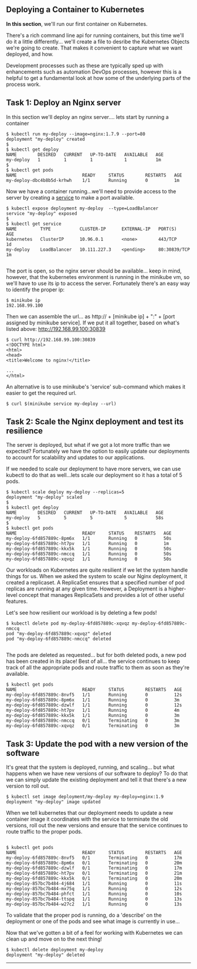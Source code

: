 


## Deploying a Container to Kubernetes

**In this section**, we'll run our first container on Kubernetes.

There's a rich command line api for running containers, but this time we'll do it a little differently... we'll create a file to desribe the Kubernetes Objects we're going to create. That makes it convenient to capture what we want deployed, and how.

Development processes such as these are typically sped up with enhancements such as automation DevOps processes, however this is a helpful to get a fundamental look at how some of the underlying parts of the process work.

## Task 1: Deploy an Nginx server

In this section we'll deploy an nginx server.... lets start by running a container


```
$ kubectl run my-deploy --image=nginx:1.7.9 --port=80
deployment "my-deploy" created
$
$ kubectl get deploy
NAME        DESIRED   CURRENT   UP-TO-DATE   AVAILABLE   AGE
my-deploy   1         1         1            1           1m
$
$ kubectl get pods
NAME                         READY     STATUS        RESTARTS   AGE
my-deploy-dbc4b8b5d-krhwh    1/1       Running       0          1m

```

Now we have a container running...we'll need to provide access to the server by creating a [service](https://kubernetes.io/docs/concepts/services-networking/service/) to make a port available.


```
$ kubectl expose deployment my-deploy  --type=LoadBalancer
service "my-deploy" exposed
$
$ kubectl get service
NAME         TYPE           CLUSTER-IP      EXTERNAL-IP   PORT(S)          AGE
kubernetes   ClusterIP      10.96.0.1       <none>        443/TCP          1d
my-deploy    LoadBalancer   10.111.227.3    <pending>     80:30839/TCP     1m


```

The port is open, so the nginx server should be available... keep in mind, however, that the kubernetes environment is running in the minikube vm, so we'll have to use its ip to access the server. Fortunately there's an easy way to identify the proper ip:

```
$ minikube ip
192.168.99.100

```
Then we can assemble the url... as http:// + [minikube ip] + ":" + [port assigned by minikube service].
If we put it all together, based on what's listed above: http://192.168.99.100:30839

```
$ curl http://192.168.99.100:30839
<!DOCTYPE html>
<html>
<head>
<title>Welcome to nginx!</title>

...
</html>
```

An alternative is to use minikube's 'service' sub-command which makes it easier to get the required url.

```
$ curl $(minikube service my-deploy --url)
```

## Task 2: Scale the Nginx deployment and test its resilience

The server is deployed, but what if we got a lot more traffic than we expected? Fortunately we have the option to easily update our deployments to account for scalability and updates to our applications.

If we needed to scale our deployment to have more servers, we can use kubectl to do that as well...lets scale our deployment so it has a total of 5 pods.

```
$ kubectl scale deploy my-deploy --replicas=5
deployment "my-deploy" scaled
$
$ kubectl get deploy
NAME        DESIRED   CURRENT   UP-TO-DATE   AVAILABLE   AGE
my-deploy   5         5         5            5           58s
$
$ kubectl get pods
NAME                         READY     STATUS    RESTARTS   AGE
my-deploy-6fd857889c-8pm6x   1/1       Running   0          50s
my-deploy-6fd857889c-ht7pv   1/1       Running   0          1m
my-deploy-6fd857889c-kkx5k   1/1       Running   0          50s
my-deploy-6fd857889c-nmccq   1/1       Running   0          50s
my-deploy-6fd857889c-xqvqz   1/1       Running   0          50s

```

Our workloads on Kubernetes are quite resilient if we let the system handle things for us. When we asked the system to scale our Nginx deployment, it created a replicaset. A ReplicaSet ensures that a specified number of pod replicas are running at any given time. However, a Deployment is a higher-level concept that manages ReplicaSets and provides a lot of other useful features.

Let's see how resilient our workload is by deleting a few pods!

```
$ kubectl delete pod my-deploy-6fd857889c-xqvqz my-deploy-6fd857889c-nmccq
pod "my-deploy-6fd857889c-xqvqz" deleted
pod "my-deploy-6fd857889c-nmccq" deleted


```
The pods are deleted as requested... but for both deleted pods, a new pod has been created in its place! Best of all... the service continues to keep track of all the appropriate pods and route traffic to them as soon as they're available.

```
$ kubectl get pods
NAME                         READY     STATUS        RESTARTS   AGE
my-deploy-6fd857889c-8nvf5   1/1       Running       0          12s
my-deploy-6fd857889c-8pm6x   1/1       Running       0          3m
my-deploy-6fd857889c-dzwlf   1/1       Running       0          12s
my-deploy-6fd857889c-ht7pv   1/1       Running       0          4m
my-deploy-6fd857889c-kkx5k   1/1       Running       0          3m
my-deploy-6fd857889c-nmccq   0/1       Terminating   0          3m
my-deploy-6fd857889c-xqvqz   0/1       Terminating   0          3m
```


## Task 3: Update the pod with a new version of the software

It's great that the system is deployed, running, and scaling... but what happens when we have new versions of our software to deploy? To do that we can simply update the existing deployment and tell it that there's a new version to roll out.

```
$ kubectl set image deployment/my-deploy my-deploy=nginx:1.9
deployment "my-deploy" image updated

```

When we tell kubernetes that our deployment needs to update a new container image it coordinates with the service to terminate the old versions, roll out the new versions and ensure that the service continues to route traffic to the proper pods.

```

$ kubectl get pods
NAME                         READY     STATUS        RESTARTS   AGE
my-deploy-6fd857889c-8nvf5   0/1       Terminating   0          17m
my-deploy-6fd857889c-8pm6x   0/1       Terminating   0          20m
my-deploy-6fd857889c-dzwlf   0/1       Terminating   0          17m
my-deploy-6fd857889c-ht7pv   0/1       Terminating   0          21m
my-deploy-6fd857889c-kkx5k   0/1       Terminating   0          20m
my-deploy-857bc7b484-4j684   1/1       Running       0          11s
my-deploy-857bc7b484-mx75q   1/1       Running       0          12s
my-deploy-857bc7b484-phfct   1/1       Running       0          10s
my-deploy-857bc7b484-ttspq   1/1       Running       0          13s
my-deploy-857bc7b484-w27c2   1/1       Running       0          13s

```

To validate that the proper pod is running, do a 'describe' on the deployment or one of the pods and see what image is currently in use...

Now that we've gotten a bit of a feel for working with Kubernetes we can clean up and move on to the next thing!

```
$ kubectl delete deployment my-deploy
deployment "my-deploy" deleted

```



---
